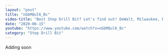 ```yaml
---
layout: "post"
title: "nGbMQul6_Bc"
video-title: "Best Step Drill Bit? Let's find out! DeWalt, Milwaukee, Bosch, Irwin, Diablo, Makita, Bauer, TEMO"
date: "2020-06-15"
youtube: "https://www.youtube.com/watch?v=nGbMQul6_Bc"
category: "Step Drill Bit"
---
```

<div class="space-y-1"><p class="text-gray-400">Adding soon</p></div>